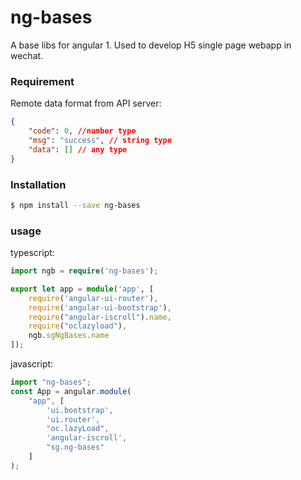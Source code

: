 # ng-bases
A base libs for angular 1. Used to develop H5 single page webapp in wechat.

### Requirement
Remote data format from API server: 
``` json
{
    "code": 0, //number type
    "msg": "success", // string type
    "data": [] // any type
}
```

### Installation

``` bash
$ npm install --save ng-bases
```

### usage

typescript:
``` ts
import ngb = require('ng-bases');

export let app = module('app', [
    require('angular-ui-router'),
    require('angular-ui-bootstrap'),
    require("angular-iscroll").name,
    require("oclazyload"),
    ngb.sgNgBases.name
]);
```

javascript:
``` js
import "ng-bases";
const App = angular.module(
    "app", [
        'ui.bootstrap',
        'ui.router',
        "oc.lazyLoad",
        'angular-iscroll',
        "sg.ng-bases"
    ]
);
```
